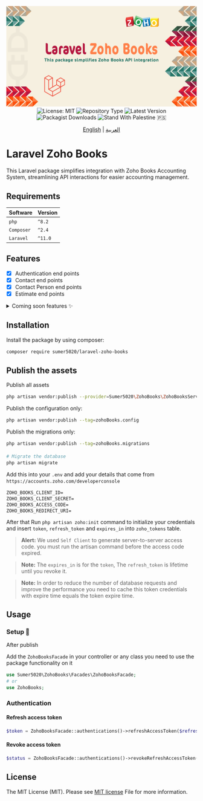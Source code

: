 <div align="center">

![Laravel Zoho Books Package Banner](./images/laravel-zoho-books.png)
![License: MIT](https://img.shields.io/badge/License-MIT-blueviolet.svg)
![Repository Type](https://img.shields.io/badge/Type-package-orange)
![Latest Version](https://img.shields.io/packagist/v/sumer5020/laravel-zoho-books?color=blue&label=Version)
![Packagist Downloads](https://img.shields.io/packagist/dt/sumer5020/laravel-zoho-books?color=darkslategrey&label=Downloads)
![Stand With Palestine 🇵🇸](https://raw.githubusercontent.com/TheBSD/StandWithPalestine/main/badges/StandWithPalestine.svg)

[English](README.md) | [العربية](README.ar.md)

</div>

# Laravel Zoho Books

 This Laravel package simplifies integration with Zoho Books Accounting System, streamlining API interactions for easier accounting management.

## Requirements

| Software   | Version |
|:-----------|:--------|
| `php`      | `^8.2`  |
| `Composer` | `^2.4`  |
| `Laravel`  | `^11.0` |

## Features

- [x] Authentication end points
- [x] Contact end points
- [x] Contact Person end points
- [x] Estimate end points

<details><summary>Coming soon features ✨</summary>

- [ ] Bank Account end points
- [ ] Bank Rule end points
- [ ] Bank Transaction end points
- [ ] Base Currency Adjustment end points
- [ ] Bill end points
- [ ] Chart Of Account end points
- [ ] Credit Note end points
- [ ] Currency end points
- [ ] Customer Payment end points
- [ ] Custom Module end points
- [ ] Expense end points
- [ ] Invoice end points
- [ ] Item end points
- [ ] Journal end points
- [ ] Opening Balance end points
- [ ] Project end points
- [ ] Purchase Order end points
- [ ] Recurring Bill end points
- [ ] Recurring Expense end points
- [ ] Recurring Invoice end points
- [ ] Retainer Invoice end points
- [ ] Sales Order end points
- [ ] Task end points
- [ ] Tax end points
- [ ] Time Entry end points
- [ ] User end points
- [ ] Vendor Credit end points
- [ ] Vendor Payment end points
- [ ] Zoho Crm Integration end points

</details>

## Installation

Install the package by using composer:

```sh
composer require sumer5020/laravel-zoho-books
```

## Publish the assets

Publish all assets

```sh
php artisan vendor:publish --provider=Sumer5020\ZohoBooks\ZohoBooksServiceProvider
```

Publish the configuration only:

```sh
php artisan vendor:publish --tag=zohoBooks.config
```

Publish the migrations only:

```sh
php artisan vendor:publish --tag=zohoBooks.migrations

# Migrate the database
php artisan migrate
```

Add this into your `.env` and add your details that come from `https://accounts.zoho.com/developerconsole`

```env
ZOHO_BOOKS_CLIENT_ID=
ZOHO_BOOKS_CLIENT_SECRET=
ZOHO_BOOKS_ACCESS_CODE=
ZOHO_BOOKS_REDIRECT_URI=
```

After that Run `php artisan zoho:init` command to initialize your credentials and insert `token`, `refresh_token` and `expires_in` into `zoho_tokens` table.

> **Alert:** We used `Self Client` to generate server-to-server access code. you must run the artisan command before the access code expired.

> **Note:** The `expires_in` is for the `token`, The `refresh_token` is lifetime until you revoke it.

> **Note:** In order to reduce the number of database requests and improve the performance you need to cache this token credentials with expire time equals the token expire time.

## Usage

### Setup 🚀

After publish

Add the `ZohoBooksFacade` in your controller or any class you need to use the package functionality on it

```php
use Sumer5020\ZohoBooks\Facades\ZohoBooksFacade;
# or
use ZohoBooks;
```

### Authentication

#### Refresh access token

```php
$token = ZohoBooksFacade::authentications()->refreshAccessToken($refresh_token);
```

#### Revoke access token

```php
$status = ZohoBooksFacade::authentications()->revokeRefreshAccessToken($access_token, $refresh_token);
```

## License

The MIT License (MIT). Please see [MIT license](LICENSE.md) File for more information.

<div align="right">
</div>
